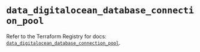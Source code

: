 # `data_digitalocean_database_connection_pool`

Refer to the Terraform Registry for docs: [`data_digitalocean_database_connection_pool`](https://registry.terraform.io/providers/digitalocean/digitalocean/2.48.1/docs/data-sources/database_connection_pool).
